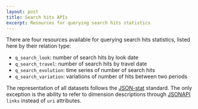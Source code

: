 ```yaml
---
layout: post
title: Search hits APIs
excerpt: Resources for querying search hits statistics
---
```


There are four resources available for querying search hits statistics,
listed here by their relation type:
* `q_search_look`: number of search hits by look date
* `q_search_travel`: number of search hits by travel date
* `q_search_evolution`: time series of number of search hits
* `q_search_variation`: variations of number of hits between two periods

The representation of all datasets follows the
[JSON-stat](http://json-stat.org/) standard.
The only exception is the ability to refer to dimension descriptions through
[JSONAPI](http://jsonapi.org/) `links` instead of `uri` attributes.
